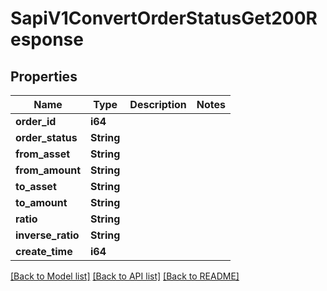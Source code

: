 # SapiV1ConvertOrderStatusGet200Response

## Properties

Name | Type | Description | Notes
------------ | ------------- | ------------- | -------------
**order_id** | **i64** |  | 
**order_status** | **String** |  | 
**from_asset** | **String** |  | 
**from_amount** | **String** |  | 
**to_asset** | **String** |  | 
**to_amount** | **String** |  | 
**ratio** | **String** |  | 
**inverse_ratio** | **String** |  | 
**create_time** | **i64** |  | 

[[Back to Model list]](../README.md#documentation-for-models) [[Back to API list]](../README.md#documentation-for-api-endpoints) [[Back to README]](../README.md)


